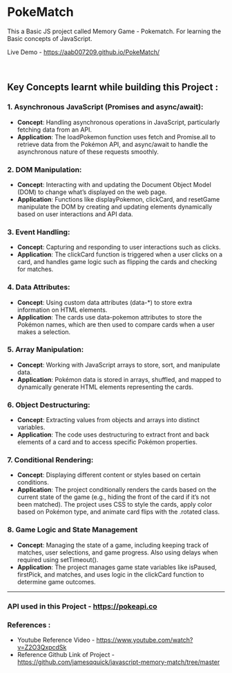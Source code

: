 # PokeMatch
This a Basic JS project called Memory Game - Pokematch. For learning the Basic concepts of JavaScript.

Live Demo - https://aab007209.github.io/PokeMatch/

<br />

## Key Concepts learnt while building this Project :

### 1. Asynchronous JavaScript (Promises and async/await):
   * **Concept**: Handling asynchronous operations in JavaScript, particularly fetching data from an API.
   * **Application**: The loadPokemon function uses fetch and Promise.all to retrieve data from the Pokémon API, and async/await to handle the asynchronous nature of these requests smoothly.

### 2. DOM Manipulation:
   * **Concept**: Interacting with and updating the Document Object Model (DOM) to change what’s displayed on the web page.
   * **Application**: Functions like displayPokemon, clickCard, and resetGame manipulate the DOM by creating and updating elements dynamically based on user interactions and API data.

### 3. Event Handling:
  * **Concept**: Capturing and responding to user interactions such as clicks.
  * **Application**: The clickCard function is triggered when a user clicks on a card, and handles game logic such as flipping the cards and checking for matches.

### 4. Data Attributes:
  * **Concept**: Using custom data attributes (data-*) to store extra information on HTML elements.
  * **Application**: The cards use data-pokemon attributes to store the Pokémon names, which are then used to compare cards when a user makes a selection.

### 5. Array Manipulation:
  * **Concept**: Working with JavaScript arrays to store, sort, and manipulate data.
  * **Application**: Pokémon data is stored in arrays, shuffled, and mapped to dynamically generate HTML elements representing the cards.

### 6. Object Destructuring:
  * **Concept**: Extracting values from objects and arrays into distinct variables.
  * **Application**: The code uses destructuring to extract front and back elements of a card and to access specific Pokémon properties.

### 7. Conditional Rendering:
  * **Concept**: Displaying different content or styles based on certain conditions.
  * **Application**: The project conditionally renders the cards based on the current state of the game (e.g., hiding the front of the card if it’s not been matched). The project uses CSS to style the cards, apply color based on Pokémon type, and animate card flips with the .rotated class.

### 8. Game Logic and State Management
  * **Concept**: Managing the state of a game, including keeping track of matches, user selections, and game progress. Also using delays when required using setTimeout().
  * **Application**: The project manages game state variables like isPaused, firstPick, and matches, and uses logic in the clickCard function to determine game outcomes.

<hr />

### API used in this Project - https://pokeapi.co

### References :
* Youtube Reference Video - https://www.youtube.com/watch?v=Z2O3QxpcdSk
* Reference Github Link of Project - https://github.com/jamesqquick/javascript-memory-match/tree/master

